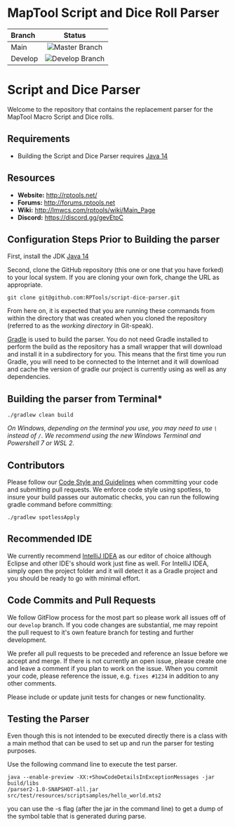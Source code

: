 MapTool Script and Dice Roll Parser
===================================
|Branch|Status|
|:---|:---:|
|Main    | ![Master Branch](https://github.com/RPTools/script-dice-parser/workflows/Build%20Verification/badge.svg) |
|Develop | ![Develop Branch](https://github.com/RPTools/script-dice-parser/workflows/Build%20Verification/badge.svg?branch=develop) |

Script and Dice Parser
======================
Welcome to the repository that contains the replacement parser for the MapTool Macro Script and Dice rolls. 


Requirements
------------
- Building the Script and Dice Parser requires [Java 14](https://adoptopenjdk.net/?variant=openjdk14&jvmVariant=hotspot) 

Resources
---------

 - **Website:** http://rptools.net/ 
 - **Forums:**  http://forums.rptools.net 
 - **Wiki:**    http://lmwcs.com/rptools/wiki/Main_Page 
 - **Discord:** https://discord.gg/gevEtpC
 
Configuration Steps Prior to Building the parser
-----------------------------------------------

First, install the JDK [Java 14](https://adoptopenjdk.net/?variant=openjdk14&jvmVariant=hotspot) 


Second, clone the GitHub repository (this one or one that you have forked) to your local system.  If you are cloning your own fork, change the URL as appropriate.

```
git clone git@github.com:RPTools/script-dice-parser.git
```

From here on, it is expected that you are running these commands from within the directory that was created when you cloned the repository (referred to as the _working directory_ in Git-speak).

[Gradle](http://gradle.org/) is used to build the parser. You do not need Gradle installed to perform the build as the repository has a small wrapper that will download and install it in a subdirectory for you. This means that the first time you run Gradle, you will need to be connected to the Internet and it will download and cache the version of gradle our project is currently using as well as any dependencies.

Building the parser from Terminal*
---------------------------------
```
./gradlew clean build
```

*On Windows, depending on the terminal you use, you may need to use `\` instead of `/`. We recommend using the new Windows Terminal and Powershell 7 or WSL 2.*

Contributors
------------
Please follow our [Code Style and Guidelines](doc/Code_Style_and_Guidelines.md) when committing your code and submitting pull requests. We enforce code style using spotless, to insure your build passes our automatic checks, you can run the following gradle command before committing:
```
./gradlew spotlessApply
```

Recommended IDE
----------------
We currently recommend [IntelliJ IDEA](https://www.jetbrains.com/idea/) as our editor of choice although Eclipse and other IDE's should work just fine as well. For IntelliJ IDEA, simply open the project folder and it will detect it as a Gradle project and you should be ready to go with minimal effort.


Code Commits and Pull Requests
--------------------------------
We follow GitFlow process for the most part so please work all issues off of our `develop` branch. If you code changes are substantial, me may repoint the pull request to it's own feature branch for testing and further development.

We prefer all pull requests to be preceded and reference an Issue before we accept and merge. If there is not currently an open issue, please create one and leave a comment if you plan to work on the issue. When you commit your code, please reference the issue, e.g. `fixes #1234` in addition to any other comments.

Please include or update junit tests for changes or new functionality.



Testing the Parser
------------------

Even though this is not intended to be executed directly there is a class with a main method that
can be used to set up and run the parser for testing purposes.

Use the following command line to execute the test parser.

```
java --enable-preview -XX:+ShowCodeDetailsInExceptionMessages -jar build/libs
/parser2-1.0-SNAPSHOT-all.jar  src/test/resources/scriptsamples/hello_world.mts2
```

you can use the -s flag (after the jar in the command line) to get a dump of the symbol table that is
generated during parse.
